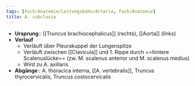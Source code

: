 ```yaml
---
tags: [Fach/Anatomie/Leitungsbahn/Arterie, Fach/Anatomie]
title: A. subclavia
---
```

- **Ursprung**:: [[Truncus brachiocephalicus]] (rechts), [[Aorta]] (links)
- **Verlauf**
	- Verläuft über Pleurakuppel der Lungenspitze
	- Verläuft zwischen [[Clavicula]] und 1. Rippe durch ==hintere Scalenuslücke== (zw. M. scalenus anterior und M. scalenus medius)
	- Wird zu A. axillaris
- **Abgänge**:: A. thoracica interna, [[A. vertebralis]], Truncus thyrocervicalis, Truncus costocervicalis